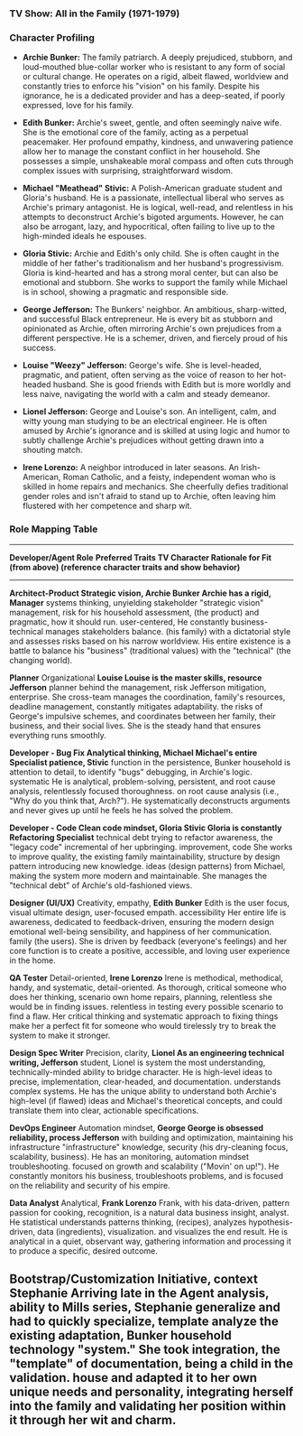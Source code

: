 ### **TV Show: All in the Family (1971-1979)**

### **Character Profiling**

- **Archie Bunker:** The family patriarch. A deeply prejudiced,
  stubborn, and loud-mouthed blue-collar worker who is resistant to any
  form of social or cultural change. He operates on a rigid, albeit
  flawed, worldview and constantly tries to enforce his \"vision\" on
  his family. Despite his ignorance, he is a dedicated provider and has
  a deep-seated, if poorly expressed, love for his family.

- **Edith Bunker:** Archie\'s sweet, gentle, and often seemingly naive
  wife. She is the emotional core of the family, acting as a perpetual
  peacemaker. Her profound empathy, kindness, and unwavering patience
  allow her to manage the constant conflict in her household. She
  possesses a simple, unshakeable moral compass and often cuts through
  complex issues with surprising, straightforward wisdom.

- **Michael \"Meathead\" Stivic:** A Polish-American graduate student
  and Gloria\'s husband. He is a passionate, intellectual liberal who
  serves as Archie\'s primary antagonist. He is logical, well-read, and
  relentless in his attempts to deconstruct Archie\'s bigoted arguments.
  However, he can also be arrogant, lazy, and hypocritical, often
  failing to live up to the high-minded ideals he espouses.

- **Gloria Stivic:** Archie and Edith\'s only child. She is often caught
  in the middle of her father\'s traditionalism and her husband\'s
  progressivism. Gloria is kind-hearted and has a strong moral center,
  but can also be emotional and stubborn. She works to support the
  family while Michael is in school, showing a pragmatic and responsible
  side.

- **George Jefferson:** The Bunkers\' neighbor. An ambitious,
  sharp-witted, and successful Black entrepreneur. He is every bit as
  stubborn and opinionated as Archie, often mirroring Archie\'s own
  prejudices from a different perspective. He is a schemer, driven, and
  fiercely proud of his success.

- **Louise \"Weezy\" Jefferson:** George\'s wife. She is level-headed,
  pragmatic, and patient, often serving as the voice of reason to her
  hot-headed husband. She is good friends with Edith but is more worldly
  and less naive, navigating the world with a calm and steady demeanor.

- **Lionel Jefferson:** George and Louise\'s son. An intelligent, calm,
  and witty young man studying to be an electrical engineer. He is often
  amused by Archie\'s ignorance and is skilled at using logic and humor
  to subtly challenge Archie\'s prejudices without getting drawn into a
  shouting match.

- **Irene Lorenzo:** A neighbor introduced in later seasons. An
  Irish-American, Roman Catholic, and a feisty, independent woman who is
  skilled in home repairs and mechanics. She cheerfully defies
  traditional gender roles and isn\'t afraid to stand up to Archie,
  often leaving him flustered with her competence and sharp wit.

### **Role Mapping Table**

  ---------------------------------------------------------------------------------------
  **Developer/Agent Role**    **Preferred Traits   **TV Character**  **Rationale for Fit
                              (from above)**                         (reference character
                                                                     traits and show
                                                                     behavior)**
  --------------------------- -------------------- ----------------- --------------------
  **Architect-Product         Strategic vision,    **Archie Bunker** Archie has a rigid,
  Manager**                   systems thinking,                      unyielding
                              stakeholder                            \"strategic vision\"
                              management, risk                       for his household
                              assessment,                            (the product) and
                              pragmatic,                             how it should run.
                              user-centered,                         He constantly
                              business-technical                     manages stakeholders
                              balance.                               (his family) with a
                                                                     dictatorial style
                                                                     and assesses risks
                                                                     based on his narrow
                                                                     worldview. His
                                                                     entire existence is
                                                                     a battle to balance
                                                                     his \"business\"
                                                                     (traditional values)
                                                                     with the
                                                                     \"technical\" (the
                                                                     changing world).

  **Planner**                 Organizational       **Louise          Louise is the master
                              skills, resource     Jefferson**       planner behind the
                              management, risk                       Jefferson
                              mitigation,                            enterprise. She
                              cross-team                             manages the
                              coordination,                          family\'s resources,
                              deadline management,                   constantly mitigates
                              adaptability.                          the risks of
                                                                     George\'s impulsive
                                                                     schemes, and
                                                                     coordinates between
                                                                     her family, their
                                                                     business, and their
                                                                     social lives. She is
                                                                     the steady hand that
                                                                     ensures everything
                                                                     runs smoothly.

  **Developer - Bug Fix       Analytical thinking, **Michael         Michael\'s entire
  Specialist**                patience,            Stivic**          function in the
                              persistence,                           Bunker household is
                              attention to detail,                   to identify \"bugs\"
                              debugging,                             in Archie\'s logic.
                              systematic                             He is analytical,
                              problem-solving,                       persistent, and
                              root cause analysis,                   relentlessly focused
                              thoroughness.                          on root cause
                                                                     analysis (i.e.,
                                                                     \"Why do you think
                                                                     that, Arch?\"). He
                                                                     systematically
                                                                     deconstructs
                                                                     arguments and never
                                                                     gives up until he
                                                                     feels he has solved
                                                                     the problem.

  **Developer - Code          Clean code mindset,  **Gloria Stivic** Gloria is constantly
  Refactoring Specialist**    technical debt                         trying to refactor
                              awareness,                             the \"legacy code\"
                              incremental                            of her upbringing.
                              improvement, code                      She works to improve
                              quality,                               the existing family
                              maintainability,                       structure by
                              design pattern                         introducing new
                              knowledge.                             ideas (design
                                                                     patterns) from
                                                                     Michael, making the
                                                                     system more modern
                                                                     and maintainable.
                                                                     She manages the
                                                                     \"technical debt\"
                                                                     of Archie\'s
                                                                     old-fashioned views.

  **Designer (UI/UX)**        Creativity, empathy, **Edith Bunker**  Edith is the
                              user focus, visual                     ultimate
                              design,                                user-focused empath.
                              accessibility                          Her entire life is
                              awareness,                             dedicated to
                              feedback-driven,                       ensuring the
                              modern design                          emotional well-being
                              sensibility,                           and happiness of her
                              communication.                         family (the users).
                                                                     She is driven by
                                                                     feedback
                                                                     (everyone\'s
                                                                     feelings) and her
                                                                     core function is to
                                                                     create a positive,
                                                                     accessible, and
                                                                     loving user
                                                                     experience in the
                                                                     home.

  **QA Tester**               Detail-oriented,     **Irene Lorenzo** Irene is methodical,
                              methodical,                            handy, and
                              systematic,                            detail-oriented. As
                              thorough, critical                     someone who does her
                              thinking, scenario                     own home repairs,
                              planning, relentless                   she would be
                              in finding issues.                     relentless in
                                                                     testing every
                                                                     possible scenario to
                                                                     find a flaw. Her
                                                                     critical thinking
                                                                     and systematic
                                                                     approach to fixing
                                                                     things make her a
                                                                     perfect fit for
                                                                     someone who would
                                                                     tirelessly try to
                                                                     break the system to
                                                                     make it stronger.

  **Design Spec Writer**      Precision, clarity,  **Lionel          As an engineering
                              technical writing,   Jefferson**       student, Lionel is
                              system                                 the most
                              understanding,                         technically-minded
                              ability to bridge                      character. He is
                              high-level ideas to                    precise,
                              implementation,                        clear-headed, and
                              documentation.                         understands complex
                                                                     systems. He has the
                                                                     unique ability to
                                                                     understand both
                                                                     Archie\'s high-level
                                                                     (if flawed) ideas
                                                                     and Michael\'s
                                                                     theoretical
                                                                     concepts, and could
                                                                     translate them into
                                                                     clear, actionable
                                                                     specifications.

  **DevOps Engineer**         Automation mindset,  **George          George is obsessed
                              reliability, process Jefferson**       with building and
                              optimization,                          maintaining his
                              infrastructure                         \"infrastructure\"
                              knowledge, security                    (his dry-cleaning
                              focus, scalability,                    business). He has an
                              monitoring,                            automation mindset
                              troubleshooting.                       focused on growth
                                                                     and scalability
                                                                     (\"Movin\' on
                                                                     up!\"). He
                                                                     constantly monitors
                                                                     his business,
                                                                     troubleshoots
                                                                     problems, and is
                                                                     focused on the
                                                                     reliability and
                                                                     security of his
                                                                     empire.

  **Data Analyst**            Analytical,          **Frank Lorenzo** Frank, with his
                              data-driven, pattern                   passion for cooking,
                              recognition,                           is a natural data
                              business insight,                      analyst. He
                              statistical                            understands patterns
                              thinking,                              (recipes), analyzes
                              hypothesis-driven,                     data (ingredients),
                              visualization.                         and visualizes the
                                                                     end result. He is
                                                                     analytical in a
                                                                     quiet, observant
                                                                     way, gathering
                                                                     information and
                                                                     processing it to
                                                                     produce a specific,
                                                                     desired outcome.

  **Bootstrap/Customization   Initiative, context  **Stephanie       Arriving late in the
  Agent**                     analysis, ability to Mills**           series, Stephanie
                              generalize and                         had to quickly
                              specialize, template                   analyze the existing
                              adaptation,                            Bunker household
                              technology                             \"system.\" She took
                              integration,                           the \"template\" of
                              documentation,                         being a child in the
                              validation.                            house and adapted it
                                                                     to her own unique
                                                                     needs and
                                                                     personality,
                                                                     integrating herself
                                                                     into the family and
                                                                     validating her
                                                                     position within it
                                                                     through her wit and
                                                                     charm.
  ---------------------------------------------------------------------------------------
